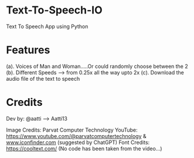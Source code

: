 # Text-To-Speech-IO
Text To Speech App using Python

# Features
(a). Voices of Man and Woman.....Or could randomly choose between the 2
(b). Different Speeds --> from 0.25x all the way upto 2x
(c). Download the audio file of the text to speech

# Credits
Dev by: @aatti --> Aatti13

Image Credits: Parvat Computer Technology YouTube: https://www.youtube.com/@parvatcomputertechnology & www.iconfinder.com (suggested by ChatGPT)
Font Credits: https://cooltext.com/
(No code has been taken from the video...)
